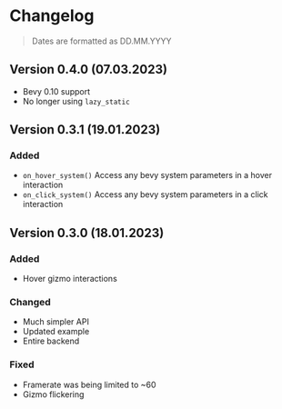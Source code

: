 # Changelog

> Dates are formatted as DD.MM.YYYY

## Version 0.4.0 (07.03.2023)

- Bevy 0.10 support
- No longer using `lazy_static`

## Version 0.3.1 (19.01.2023)

### Added

- `on_hover_system()` Access any bevy system parameters in a hover interaction
- `on_click_system()` Access any bevy system parameters in a click interaction


## Version 0.3.0 (18.01.2023)

### Added

- Hover gizmo interactions

### Changed

- Much simpler API
- Updated example
- Entire backend

### Fixed

- Framerate was being limited to ~60
- Gizmo flickering
